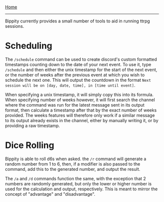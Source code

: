 [Home](Home.md)

***

Bippity currently provides a small number of tools to aid in running ttrpg sessions.

# Scheduling
The `/schedule` command can be used to create discord's custom formatted timestamps counting down to the date of your next event. To use it, type `/schedule` and then either the unix timestamp for the start of the next event, or the number of weeks after the previous event at which you wish to schedule the next one. This will output the countdown in the format `Next session will be on [day, date, time], in [time until event]`.

When specifying a unix timestamp, it will simply copy this into its formula. When specifying number of weeks however, it will first search the channel where the command was run for the latest message sent in its output format, then calculate a timestamp after that by the exact number of weeks provided. The weeks features will therefore only work if a similar message to its output already exists in the channel, either by manually writing it, or by providing a raw timestamp.

# Dice Rolling
Bippity is able to roll d6s when asked. the `/r` command will generate a random number from 1 to 6, then, if a modifier is also passed to the command, add this to the generated number, and output the result.

The `/a` and `/d` commands function the same, with the exception that 2 numbers are randomly generated, but only the lower or higher number is used for the calculation and output, respectively. This is meant to mirror the concept of "advantage" and "disadvantage". 
